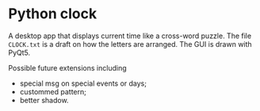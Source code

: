# Python clock
A desktop app that displays current time like a cross-word puzzle. The file `CLOCK.txt` is a draft on how the letters are arranged. The GUI is drawn with PyQt5.

Possible future extensions including
- special msg on special events or days;
- custommed pattern;
- better shadow.
